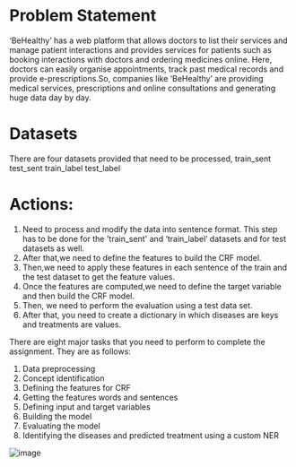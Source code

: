 # Problem Statement
‘BeHealthy’ has a web platform that allows doctors to list their services and manage patient interactions and provides services for patients such as booking interactions with doctors and ordering medicines online. Here, doctors can easily organise appointments, track past medical records and provide e-prescriptions.So, companies like ‘BeHealthy’ are providing medical services, prescriptions and online consultations and generating huge data day by day.

# Datasets
There are four datasets provided that need to be processed,
train_sent
test_sent
train_label
test_label

# Actions:
1. Need to process and modify the data into sentence format. This step has to be done for the 'train_sent' and ‘train_label’ datasets and for test datasets as well.
2. After that,we need to define the features to build the CRF model.
3. Then,we need to apply these features in each sentence of the train and the test dataset to get the feature values.
4. Once the features are computed,we need to define the target variable and then build the CRF model.
5. Then, we need to perform the evaluation using a test data set.
6. After that, you need to create a dictionary in which diseases are keys and treatments are values.


There are eight major tasks that you need to perform to complete the assignment. They are as follows:
1. Data preprocessing
2. Concept identification
3. Defining the features for CRF
4. Getting the features words and sentences
5. Defining input and target variables
6. Building the model
7. Evaluating the model
8. Identifying the diseases and predicted treatment using a custom NER
   
![image](https://github.com/user-attachments/assets/592f9261-d640-4b2e-ad6a-28f04ae174b2)

